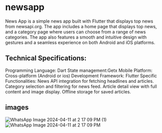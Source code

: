 # newsapp

News App is a simple news app built with Flutter that displays top news from newsapi.org. The app includes a home page that displays top news, and a category page where users can choose from a range of news categories. The app also features a smooth and intuitive design with gestures and a seamless experience on both Android and iOS platforms.

## Technical Specifications:

Programming Language: Dart
State management:Getx
Mobile Platform: Cross-platform (Android or ios)
Development Framework: Flutter
Specific Functionalities:
News API integration for fetching headlines and articles.
Category selection and filtering for news feed.
Article detail view with full content and image display.
Offline storage for saved articles.


## images
![WhatsApp Image 2024-04-11 at 2 17 09 PM (1)](https://raw.githubusercontent.com/ManikandanFT/flutter_newsapp/main/assets/165630570/28cb8402-587a-4999-ac64-1ba4bc888cbb)
![WhatsApp Image 2024-04-11 at 2 17 09 PM](https://raw.githubusercontent.com/ManikandanFT/flutter_newsapp/main/assets/165630570/e5aaff73-3136-45fc-8a2e-3f456da0f63b)


